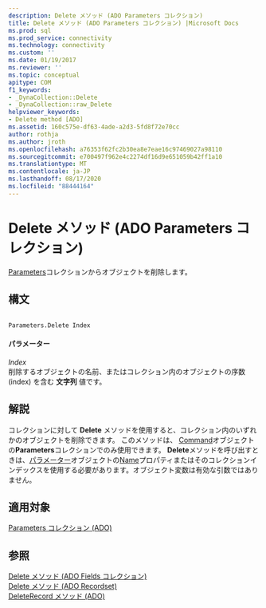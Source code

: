 ```yaml
---
description: Delete メソッド (ADO Parameters コレクション)
title: Delete メソッド (ADO Parameters コレクション) |Microsoft Docs
ms.prod: sql
ms.prod_service: connectivity
ms.technology: connectivity
ms.custom: ''
ms.date: 01/19/2017
ms.reviewer: ''
ms.topic: conceptual
apitype: COM
f1_keywords:
- _DynaCollection::Delete
- _DynaCollection::raw_Delete
helpviewer_keywords:
- Delete method [ADO]
ms.assetid: 160c575e-df63-4ade-a2d3-5fd8f72e70cc
author: rothja
ms.author: jroth
ms.openlocfilehash: a76353f62fc2b30ea8e7eae16c97469027a98110
ms.sourcegitcommit: e700497f962e4c2274df16d9e651059b42ff1a10
ms.translationtype: MT
ms.contentlocale: ja-JP
ms.lasthandoff: 08/17/2020
ms.locfileid: "88444164"
---
```

# <a name="delete-method-ado-parameters-collection"></a>Delete メソッド (ADO Parameters コレクション)
[Parameters](../../../ado/reference/ado-api/parameters-collection-ado.md)コレクションからオブジェクトを削除します。  
  
## <a name="syntax"></a>構文  
  
```  
  
Parameters.Delete Index  
```  
  
#### <a name="parameters"></a>パラメーター  
 *Index*  
 削除するオブジェクトの名前、またはコレクション内のオブジェクトの序数 (index) を含む **文字列** 値です。  
  
## <a name="remarks"></a>解説  
 コレクションに対して **Delete** メソッドを使用すると、コレクション内のいずれかのオブジェクトを削除できます。 このメソッドは、 [Command](../../../ado/reference/ado-api/command-object-ado.md)オブジェクトの**Parameters**コレクションでのみ使用できます。 **Delete**メソッドを呼び出すときは、[パラメーター](../../../ado/reference/ado-api/parameter-object.md)オブジェクトの[Name](../../../ado/reference/ado-api/name-property-ado.md)プロパティまたはそのコレクションインデックスを使用する必要があります。オブジェクト変数は有効な引数ではありません。  
  
## <a name="applies-to"></a>適用対象  
 [Parameters コレクション (ADO)](../../../ado/reference/ado-api/parameters-collection-ado.md)  
  
## <a name="see-also"></a>参照  
 [Delete メソッド (ADO Fields コレクション)](../../../ado/reference/ado-api/delete-method-ado-fields-collection.md)   
 [Delete メソッド (ADO Recordset)](../../../ado/reference/ado-api/delete-method-ado-recordset.md)   
 [DeleteRecord メソッド (ADO)](../../../ado/reference/ado-api/deleterecord-method-ado.md)
